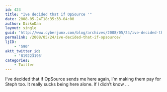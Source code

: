 ```yaml
---
id: 423
title: "Ive decided that if OpSource '"
date: 2008-05-24T18:35:33-04:00
author: DizkoDan
layout: single
guid: 'http://www.cyberjunx.com/blog/archives/2008/05/24/ive-decided-that-if-opsource/'
permalink: /2008/05/24/ive-decided-that-if-opsource/
ljID:
    - '590'
aktt_twitter_id:
    - '819223195'
categories:
    - Twitter
---
```


I’ve decided that if OpSource sends me here again, I’m making them pay for Steph too. It really sucks being here alone. If I didn’t know …